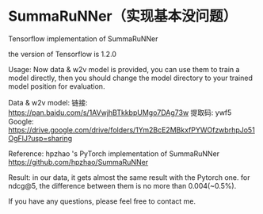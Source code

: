 # SummaRuNNer（实现基本没问题）
Tensorflow implementation  of SummaRuNNer

the version of Tensorflow is 1.2.0

Usage:
   Now data & w2v model is provided, you can use them to train a model directly, then you should change the model directory to your trained model position for evaluation.
   
Data & w2v model:
   链接: https://pan.baidu.com/s/1AVwjhBTkkbpUMgo7DAg73w 提取码: ywf5  
   Google: https://drive.google.com/drive/folders/1Ym2BcE2MBkxfPYWOfzwbrhpJo51OgFlJ?usp=sharing
   
Reference:
   hpzhao 's PyTorch implementation of SummaRuNNer
   https://github.com/hpzhao/SummaRuNNer

Result:
   in our data, it gets almost the same result with the Pytorch one. for ndcg@5, the difference between them is no more than 0.004(~0.5%). 
   
If you have any questions, please feel free to contact me.
